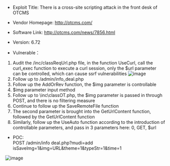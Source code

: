 * Exploit Title: There is a cross-site scripting attack in the front desk of OTCMS 

* Vendor Homepage: http://otcms.com/  

* Software Link: http://otcms.com/news/7856.html  

* Version: 6.72   

* Vulnerable： 
1. Audit the /inc/classReqUrl.php file, in the function UseCurl, call the curl_exec function to execute a curl session, only the $url parameter can be controlled, which can cause ssrf vulnerabilities
![image]()  
2. Follow up to /admin/info_deal.php
3. Follow up the AddOrRev function, the $img parameter is controllable
4. $img parameter input method
5. Follow up to \inc\classOT.php, the $img parameter is passed in through POST, and there is no filtering measure
6. Continue to follow up the SaveRemoteFile function
7. The second parameter is brought into the GetUrlContent function, followed by the GetUrlContent function
8. Similarly, follow up the UseAuto function according to the introduction of controllable parameters, and pass in 3 parameters here: 0, GET, $url

* POC:  
POST /admin/info deal.php?mudi=add
isSavelmg=1&img=URL&theme=1&typeStr=1&time=1

![image]()   